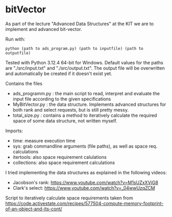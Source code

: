 # bitVector

As part of the lecture "Advanced Data Structures" at the KIT we are to implement and advanced bit-vector. 

Run with:

```
python (path to ads_program.py) (path to inputfile) (path to outputfile)
```

Tested with Python 3.12.4 64-bit for Windows. Default values for the paths are "./src/input.txt" and "./src/output.txt". The output file will be overwritten and automatically be created if it doesn't exist yet.

Contains the files
- ads_programm.py : the main script to read, interpret and evaluate the input file according to the given specifications
- MyBitVector.py : the data structure. Implements advanced structures for both rank and select requests, but is still pretty messy.
- total_size.py : contains a method to iteratively calculate the required space of some data structure, not written myself.

Imports:
- time: measure execution time
- sys: grab commandline arguments (file paths), as well as space req. calculations
- itertools: also space requirement calulations
- collections: also space requirement calculations

I tried implementing the data structures as explained in the following videos:
- Jacobson's rank: https://www.youtube.com/watch?v=M1sUZxXVjG8
- Clark's select: https://www.youtube.com/watch?v=_04wwUzqZCM

Script to iteratively calculate space requirements taken from https://code.activestate.com/recipes/577504-compute-memory-footprint-of-an-object-and-its-cont/ 
